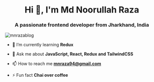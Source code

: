 

<h1 align="center">Hi 👋, I'm Md Noorullah Raza</h1>
<h3 align="center">A passionate frontend developer from Jharkhand, India</h3>

<p align="left"> <img src="https://komarev.com/ghpvc/?username=mnrazablog" alt="mnrazablog" /> </p>

- 🌱 I’m currently learning **Redux**

- 💬 Ask me about **JavaScript, React, Redux and TailwindCSS**

- 📫 How to reach me **mnraza94@gmail.com**

- ⚡ Fun fact **Chai over coffee**



